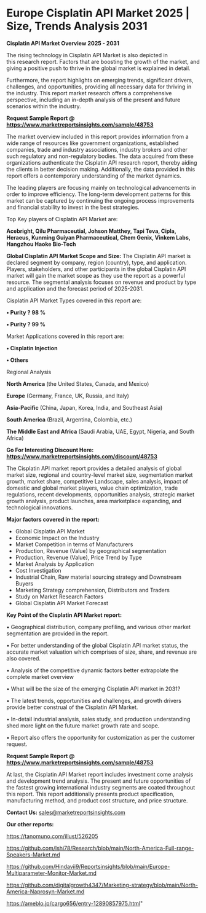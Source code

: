 # Europe Cisplatin API Market 2025 | Size, Trends Analysis 2031

<Strong> Cisplatin API Market Overview 2025 - 2031</strong>

The rising technology in Cisplatin API Market is also depicted in this research report. Factors that are boosting the growth of the market, and giving a positive push to thrive in the global market is explained in detail.

Furthermore, the report highlights on emerging trends, significant drivers, challenges, and opportunities, providing all necessary data for thriving in the industry. This report market research offers a comprehensive perspective, including an in-depth analysis of the present and future scenarios within the industry.

<strong>Request Sample Report @ <a href=https://www.marketreportsinsights.com/sample/48753>https://www.marketreportsinsights.com/sample/48753</a></strong>

The market overview included in this report provides information from a wide range of resources like government organizations, established companies, trade and industry associations, industry brokers and other such regulatory and non-regulatory bodies. The data acquired from these organizations authenticate the Cisplatin API research report, thereby aiding the clients in better decision making. Additionally, the data provided in this report offers a contemporary understanding of the market dynamics.

The leading players are focusing mainly on technological advancements in order to improve efficiency. The long-term development patterns for this market can be captured by continuing the ongoing process improvements and financial stability to invest in the best strategies.

Top Key players of Cisplatin API Market are:

<strong>Acebright, Qilu Pharmaceutial, Johson Matthey, Tapi Teva, Cipla, Heraeus, Kunming Guiyan Pharmaceutical, Chem Genix, Vinkem Labs, Hangzhou Haoke Bio-Tech</strong>

<strong><b>Global Cisplatin API Market Scope and Size:</b></strong>
The Cisplatin API market is declared segment by company, region (country), type, and application. Players, stakeholders, and other participants in the global Cisplatin API market will gain the market scope as they use the report as a powerful resource. The segmental analysis focuses on revenue and product by type and application and the forecast period of 2025-2031.

Cisplatin API Market Types covered in this report are:

<strong>•  Purity ? 98 %

•  Purity ? 99 %</strong>

Market Applications covered in this report are:

<strong>•  Cisplatin Injection

•  Others</strong> 

Regional Analysis

<strong>North America</strong> (the United States, Canada, and Mexico)

<strong>Europe</strong> (Germany, France, UK, Russia, and Italy)

<strong>Asia-Pacific</strong> (China, Japan, Korea, India, and Southeast Asia)

<strong>South America</strong> (Brazil, Argentina, Colombia, etc.)

<strong>The Middle East and Africa</strong> (Saudi Arabia, UAE, Egypt, Nigeria, and South Africa)

<strong>Go For Interesting Discount Here: <a href=https://www.marketreportsinsights.com/discount/48753>https://www.marketreportsinsights.com/discount/48753</a></strong>

The Cisplatin API market report provides a detailed analysis of global market size, regional and country-level market size, segmentation market growth, market share, competitive Landscape, sales analysis, impact of domestic and global market players, value chain optimization, trade regulations, recent developments, opportunities analysis, strategic market growth analysis, product launches, area marketplace expanding, and technological innovations.

<strong><b>Major factors covered in the report:</b></strong>
<ul>
  <li>Global Cisplatin API Market </li>
  <li>Economic Impact on the Industry</li>
  <li>Market Competition in terms of Manufacturers</li>
  <li>Production, Revenue (Value) by geographical segmentation</li>
  <li>Production, Revenue (Value), Price Trend by Type</li>
  <li>Market Analysis by Application</li>
  <li>Cost Investigation</li>
  <li>Industrial Chain, Raw material sourcing strategy and Downstream Buyers</li>
  <li>Marketing Strategy comprehension, Distributors and Traders</li>
  <li>Study on Market Research Factors</li>
  <li>Global Cisplatin API Market Forecast</li>
</ul>

<strong><b>Key Point of the Cisplatin API Market report:</b></strong>

• Geographical distribution, company profiling, and various other market segmentation are provided in the report.

• For better understanding of the global Cisplatin API market status, the accurate market valuation which comprises of size, share, and revenue are also covered.

• Analysis of the competitive dynamic factors better extrapolate the complete market overview

• What will be the size of the emerging Cisplatin API market in 2031?

• The latest trends, opportunities and challenges, and growth drivers provide better construal of the Cisplatin API Market.

• In-detail industrial analysis, sales study, and production understanding shed more light on the future market growth rate and scope.

• Report also offers the opportunity for customization as per the customer request.

<strong>Request Sample Report @ <a href=https://www.marketreportsinsights.com/sample/48753>https://www.marketreportsinsights.com/sample/48753</a></strong>

At last, the Cisplatin API Market report includes investment come analysis and development trend analysis. The present and future opportunities of the fastest growing international industry segments are coated throughout this report. This report additionally presents product specification, manufacturing method, and product cost structure, and price structure.

<strong>Contact Us:</strong>
sales@marketreportsinsights.com

<strong>Our other reports:</strong>

<a href=https://tanomuno.com/illust/526205>https://tanomuno.com/illust/526205</a>

<a href=https://github.com/Ishi78/Research/blob/main/North-America-Full-range-Speakers-Market.md>https://github.com/Ishi78/Research/blob/main/North-America-Full-range-Speakers-Market.md</a>

<a href=https://github.com/Hindavii9/Reportsinsights/blob/main/Europe-Multiparameter-Monitor-Market.md>https://github.com/Hindavii9/Reportsinsights/blob/main/Europe-Multiparameter-Monitor-Market.md</a>

<a href=https://github.com/digitalgrowth4347/Marketing-strategy/blob/main/North-America-Naprosyn-Market.md>https://github.com/digitalgrowth4347/Marketing-strategy/blob/main/North-America-Naprosyn-Market.md</a>

<a href=https://ameblo.jp/cargo656/entry-12890857975.html>https://ameblo.jp/cargo656/entry-12890857975.html</a>"
